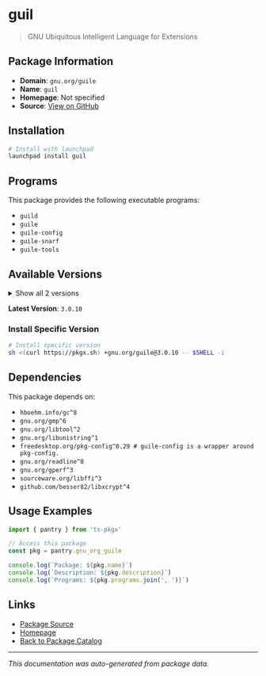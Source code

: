 # guil

> GNU Ubiquitous Intelligent Language for Extensions

## Package Information

- **Domain**: `gnu.org/guile`
- **Name**: `guil`
- **Homepage**: Not specified
- **Source**: [View on GitHub](https://github.com/pkgxdev/pantry/tree/main/projects/gnu.org/guile/package.yml)

## Installation

```bash
# Install with launchpad
launchpad install guil
```

## Programs

This package provides the following executable programs:

- `guild`
- `guile`
- `guile-config`
- `guile-snarf`
- `guile-tools`

## Available Versions

<details>
<summary>Show all 2 versions</summary>

- `3.0.10`, `3.0.9`

</details>

**Latest Version**: `3.0.10`

### Install Specific Version

```bash
# Install specific version
sh <(curl https://pkgx.sh) +gnu.org/guile@3.0.10 -- $SHELL -i
```

## Dependencies

This package depends on:

- `hboehm.info/gc^8`
- `gnu.org/gmp^6`
- `gnu.org/libtool^2`
- `gnu.org/libunistring^1`
- `freedesktop.org/pkg-config^0.29 # guile-config is a wrapper around pkg-config.`
- `gnu.org/readline^8`
- `gnu.org/gperf^3`
- `sourceware.org/libffi^3`
- `github.com/besser82/libxcrypt^4`

## Usage Examples

```typescript
import { pantry } from 'ts-pkgx'

// Access this package
const pkg = pantry.gnu_org_guile

console.log(`Package: ${pkg.name}`)
console.log(`Description: ${pkg.description}`)
console.log(`Programs: ${pkg.programs.join(', ')}`)
```

## Links

- [Package Source](https://github.com/pkgxdev/pantry/tree/main/projects/gnu.org/guile/package.yml)
- [Homepage](#)
- [Back to Package Catalog](../package-catalog.md)

---

*This documentation was auto-generated from package data.*
